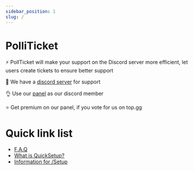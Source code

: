 ```yaml
---
sidebar_position: 1
slug: /
---
```


# PolliTicket

⚡️ PollTicket will make your support on the Discord server more efficient, let users create tickets to ensure better support

💙 We have a [discord server](https://discord.polliticket.eu) for support

👌 Use our [panel](https://polliticket.eu/dashboard) as our discord member

⭐ Get premium on our panel, if you vote for us on top.gg


# Quick link list
- [F.A.Q](https://polliticket.eu/#faq)
- [What is QuickSetup?](https://docs.polliticket.eu/getting-started/setup#quick-setup)
- [Information for /Setup](https://docs.polliticket.eu/getting-started/setup)
